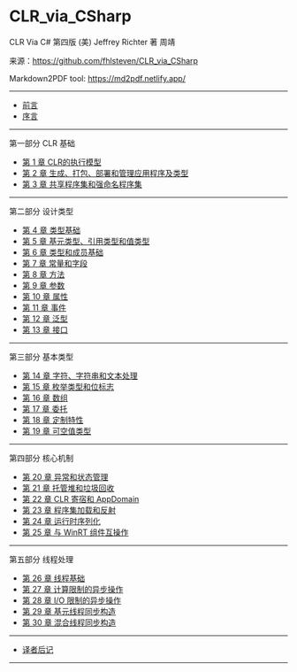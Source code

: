 # CLR_via_CSharp

CLR Via C# 第四版 (美) Jeffrey Richter 著 周靖

来源：https://github.com/fhlsteven/CLR_via_CSharp

Markdown2PDF tool: https://md2pdf.netlify.app/

---
* [前言](./chapters/ch0_foreword.md)  
* [序言](./chapters/ch0_introduction.md)

---
第一部分 CLR 基础  

* [第 1 章 CLR的执行模型](./chapters/ch1_TheCLRSExecutionMode.md)  
* [第 2 章 生成、打包、部署和管理应用程序及类型](./chapters/ch2_Building.md)  
* [第 3 章 共享程序集和强命名程序集](./chapters/ch3_SharedAssemblies.md)

---
第二部分 设计类型  

* [第 4  章 类型基础](./chapters/ch4_TypeFundamentals.md)  
* [第 5  章 基元类型、引用类型和值类型](./chapters/ch5_PrimitiveRefValType.md) 
* [第 6  章 类型和成员基础](./chapters/ch6_TypeAndMemberBasics.md)  
* [第 7  章 常量和字段](./chapters/ch7_ConstantsAndFields.md)  
* [第 8  章 方法](./chapters/ch8_Methods.md)  
* [第 9  章 参数](./chapters/ch9_Parameters.md)  
* [第 10 章 属性](./chapters/ch10_Properties.md)  
* [第 11 章 事件](./chapters/ch11_Events.md)  
* [第 12 章 泛型](./chapters/ch12_Generics.md)  
* [第 13 章 接口](./chapters/ch13_Interfaces.md)

---
第三部分 基本类型  

* [第 14 章 字符、字符串和文本处理](./chapters/ch14_CharStringText.md)  
* [第 15 章 枚举类型和位标志](./chapters/ch15_EnumeratedTypes.md)  
* [第 16 章 数组](./chapters/ch16_Arrays.md)  
* [第 17 章 委托](./chapters/ch17_Delegates.md)  
* [第 18 章 定制特性](./chapters/ch18_CustomAttributes.md)  
* [第 19 章 可空值类型](./chapters/ch19_NullableValueTypes.md)  

---
第四部分 核心机制  

* [第 20 章 异常和状态管理](./chapters/ch20_ExceptionsAndStateManae.md)  
* [第 21 章 托管堆和垃圾回收](./chapters/ch21_ManagedHeapGarbage.md)  
* [第 22 章 CLR 寄宿和 AppDomain](./chapters/ch22_CLRHostingAndAppDomain.md)  
* [第 23 章 程序集加载和反射](./chapters/ch23_AssemblyLoaingReflection.md)  
* [第 24 章 运行时序列化](./chapters/ch24_RuntimeSerialization.md)  
* [第 25 章 与 WinRT 组件互操作](./chapters/ch25_WinRTComponents.md)

---
第五部分 线程处理

* [第 26 章 线程基础](./chapters/ch26_ThreadBasics.md)  
* [第 27 章 计算限制的异步操作](./chapters/ch27_ComputeBoundAsync.md)  
* [第 28 章 I/O 限制的异步操作](./chapters/ch28_IOBoundAsyncOperations.md)  
* [第 29 章 基元线程同步构造](./chapters/ch29_PrimitiveThreadSyncConstructs.md)  
* [第 30 章 混合线程同步构造](./chapters/ch30_hybridThreadSyncConst.md)  

---
* [译者后记](./chapters/ch99_Postscript.md)  

---
